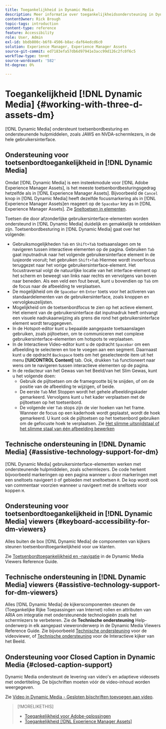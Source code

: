 ```yaml
---
title: Toegankelijkheid in Dynamic Media
description: Meer informatie over toegankelijkheidsondersteuning in Dynamic Media en Dynamic Media Viewers.
contentOwner: Rick Brough
topic-tags: introduction
content-type: reference
feature: Accessibility
role: User, Admin
exl-id: bbdb800c-b6f8-4506-b8ac-daf64edcd6c0
solution: Experience Manager, Experience Manager Assets
source-git-commit: ed7183efa57db6d97941e3acc99d126c2fc0f6c5
workflow-type: tm+mt
source-wordcount: '582'
ht-degree: 0%

---
```


# Toegankelijkheid [!DNL Dynamic Media] {#working-with-three-d-assets-dm}

[!DNL Dynamic Media] ondersteunt toetsenbordbesturing en ondersteunende hulpmiddelen, zoals JAWS en NVDA-schermlezers, in de hele gebruikersinterface.

## Ondersteuning voor toetsenbordtoegankelijkheid in [!DNL Dynamic Media]

Omdat [!DNL Dynamic Media] is een insteekmodule voor [!DNL Adobe Experience Manager Assets], is het meeste toetsenbordbesturingsgedrag hetzelfde als in [!DNL Experience Manager Assets]. Bijvoorbeeld de `Cancel` knop in [!DNL Dynamic Media] heeft dezelfde focusmarkering als in [!DNL Experience Manager Assets]en reageert op de `Spacebar` key as in [!DNL Experience Manager Assets]. Zie [Sneltoetsen in elementen](/help/assets/accessibility.md#keyboard-shortcuts).

Toetsen die door afzonderlijke gebruikersinterface-elementen worden ondersteund in [!DNL Dynamic Media] duidelijk en gemakkelijk te ontdekken zijn. Toetsenbordbesturing in [!DNL Dynamic Media] gaat over het volgende:

* Gebruiksmogelijkheden `Tab` en `Shift+Tab` toetsaanslagen om te navigeren tussen interactieve elementen op de pagina.
Gebruiken `Tab` gaat inputnadruk naar het volgende gebruikersinterface element in de lusjeorde vooruit; het gebruiken `Shift+Tab` Hiermee wordt invoerfocus teruggezet naar het vorige gebruikersinterface-element.
Het focustraversal volgt de natuurlijke locatie van het interface-element op het scherm en beweegt van links naar rechts en vervolgens van boven naar beneden. Als een veld een fout bevat, kunt u bovendien op `Tab` om de focus naar de afbeelding te verplaatsen.
* De mogelijkheid om de `Spacebar` en `Enter` toets voor het activeren van standaardelementen van de gebruikersinterface, zoals knoppen en vervolgkeuzelijsten.
* Mogelijkheid om de toetsenbordfocus te zien op het actieve element. Het element van de gebruikersinterface dat inputnadruk heeft ontvangt een visuele nadrukaanwijzing als grens die rond het gebruikersinterface element wordt teruggegeven.
* In de Hotspot-editor kunt u bepaalde aangepaste toetsaanslagen gebruiken, zoals pijltoetsen, om te communiceren met complexe gebruikersinterface-elementen om hotspots te verplaatsen.
* In de Interactieve Video-editor kunt u de opdracht `Spacebar` om een afbeelding te selecteren en toe te voegen aan een segment. Daarnaast kunt u de opdracht `Backspace` toets om het geselecteerde item uit het menu **[!UICONTROL Content]** tab. Ook, drukken `Tab` functioneert naar wens om te navigeren tussen interactieve elementen op de pagina.
* In de redacteur van het Gewas van het Beeld/van het Slim Gewas, kunt u het volgende doen:
   * Gebruik de pijltoetsen om de framegrootte bij te snijden, of om de positie van de afbeelding te wijzigen, of beide.
   * De eerste `Tab` Met Stoppen wordt het gehele afbeeldingskader gemarkeerd. Vervolgens kunt u het kader verplaatsen met de pijltoetsen op het toetsenbord.
   * De volgende vier `Tab` stops zijn de vier hoeken van het frame. Wanneer de focus op een kaderhoek wordt geplaatst, wordt de hoek gemarkeerd. U kunt ook de pijltoetsen op het toetsenbord gebruiken om de gefocuste hoek te verplaatsen.
Zie [Het slimme uitsnijdstaal of het slimme staal van één afbeelding bewerken](/help/assets/image-profiles.md#editing-the-smart-crop-or-smart-swatch-of-a-single-image)

<!-- Keyboarding is the same because Dynamic Media is using the same UI library (Coral 3 (AEM 6.5) or Coral Spectrum (in Skyline)) as entire AEM Assets.  -->

<!-- In the Hotspot editor, Dynamic Media lets you use arrow keys to control the position of a hot spot. See [Carousel Banners](/help/assets/dynamic-media/carousel-banners.md#adding-hotspots-or-image-maps-to-an-image-banner) or [Interactive Images](/help/assets/dynamic-media/interactive-images.md#adding-hotspots-to-an-image-banner)  -->

<!-- I think we should definitely mention this in the DM-specific area of documentation for keyboard support. -->

<!-- I would not get into much of details of specific keyboard support logic of these editors. One of the reasons - chances are that accessibility support will receive Phase2-like attention, with more holistic approach. -->

## Technische ondersteuning in [!DNL Dynamic Media] {#assistive-technology-support-for-dm}

[!DNL Dynamic Media] gebruikersinterface-elementen werken met ondersteunende hulpmiddelen, zoals schermlezers. De code herkent bijvoorbeeld markeringen op een pagina wanneer u door markeringen met een sneltoets navigeert `D` of gebieden met sneltoetsen `R`. De kop wordt ook van commentaar voorzien wanneer u navigeert met de sneltoets voor koppen `H`.

## Ondersteuning voor toetsenbordtoegankelijkheid in [!DNL Dynamic Media] viewers {#keyboard-accessibility-for-dm-viewers}

Alles buiten de box [!DNL Dynamic Media] de componenten van kijkers steunen toetsenbordtoegankelijkheid voor uw klanten.

Zie [Toetsenbordtoegankelijkheid en -navigatie](https://experienceleague.adobe.com/docs/dynamic-media-developer-resources/library/c-keyboard-accessibility.html) in de Dynamic Media Viewers Reference Guide.

## Technische ondersteuning in [!DNL Dynamic Media] viewers {#assistive-technology-support-for-dm-viewers}

Alles [!DNL Dynamic Media] de kijkerscomponenten steunen de (Toegankelijke Rijke Toepassingen van Internet) rollen en attributen van ARIA om integratie met ondersteunende technologieën zoals het schermlezers te verbeteren.
Zie de **Technische ondersteuning** Help-onderwerp in elk aangepast vieweronderwerp in de Dynamic Media Viewers Reference Guide. Zie bijvoorbeeld [Technische ondersteuning](https://experienceleague.adobe.com/docs/dynamic-media-developer-resources/library/viewers-aem-assets-dmc/video/r-html5-video-viewer-20-assistive.html) voor de videoviewer, of [Technische ondersteuning](https://experienceleague.adobe.com/docs/dynamic-media-developer-resources/library/viewers-for-aem-assets-only/interactive-images/c-html5-aem-interactive-image-assistive.html#viewers-for-aem-assets-only) voor de Interactieve kijker van het Beeld.

## Ondersteuning voor Closed Caption in Dynamic Media {#closed-caption-support}

Dynamic Media ondersteunt de levering van video&#39;s en adaptieve videosets met ondertiteling. De bijschriften moeten vóór de video-inhoud worden weergegeven.

Zie [Video in Dynamic Media - Gesloten bijschriften toevoegen aan video](/help/assets/video.md#adding-captions-to-video).

>[!MORELIKETHIS]
>
>* [Toegankelijkheid voor Adobe-oplossingen](https://www.adobe.com/accessibility.html)
>* [Toegankelijkheid [!DNL Experience Manager Assets]](/help/assets/accessibility.md)
